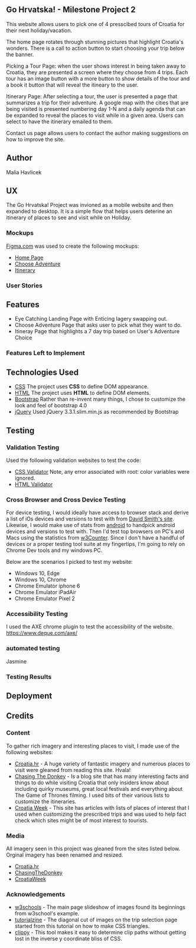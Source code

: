 ## Go Hrvatska! - Milestone Project 2
This website allows users to pick one of 4 presscibed tours of Croatia for their next holiday/vacation.  

The home page rotates through stunning pictures that highlight Croatia's wonders. 
There is a call to action button to start choosing your trip below the banner.

Picking a Tour Page: when the user shows interest in being taken away to Croatia, they are presented a screen where they 
choose from 4 trips.
Each tour has an image button with a more button to show details of the tour and a book it button that will reveal the itineary to the user.

Itinerary Page: After selecting a tour, the user is presented a page that summarizes a trip for their adventure. 
A google map with the cities that are being visited is presented numbering day 1-N and a daily agenda that can be expanded to reveal the places to visit while in a given area.
Users can select to have the itinerary emailed to them.

Contact us page allows users to contact the author making suggestions on how to improve the site.

## Author
Malia Havlicek

## UX 
The Go Hrvatska! Project was invioned as a mobile website and then expanded to desktop. It is a simple flow that helps
users deterine an itinerary of places to see and visit while on Holiday.

### Mockups
[Figma.com](https://www.figma.com/) was used to create the following mockups:
- [Home Page](https://www.figma.com/file/741n0nfS9y7b1T2ICOAqDn/Go-Hrvatska?node-id=1%3A2)
- [Choose Adventure](https://www.figma.com/file/741n0nfS9y7b1T2ICOAqDn/Go-Hrvatska?node-id=3%3A2)
- [Itinerary](https://www.figma.com/file/741n0nfS9y7b1T2ICOAqDn/Go-Hrvatska?node-id=17%3A41)

### User Stories


## Features
- Eye Catching Landing Page with Enticing Iagery swapping out.
- Choose Adventure Page that asks user to pick what they want to do. 
- Itineray Page that highlights a 7 day trip based on User's Adventure Choice

### Features Left to Implement

## Technologies Used
- [CSS](https://www.w3schools.com/w3css/default.asp) The project uses **CSS** to define DOM appearance. 
- [HTML](https://www.w3schools.com/html/default.asp) The project uses **HTML** to define DOM elements.
- [Bootstrap](https://getbootstrap.com/docs/4.0/getting-started/introduction/) Rather than re-invent many things, I chose to customize the look and feel of bootstrap 4.0 
- [jQuery](https://api.jquery.com/) Used jQuery 3.3.1.slim.min.js as recommended by Bootstrap

## Testing

### Validation Testing
Used the following validation websites to test the code:
- [CSS Validator](https://jigsaw.w3.org/css-validator/) Note, any error associated with root: color variables were ignored.
- [HTML Validator](https://validator.w3.org/)

### Cross Browser and Cross Device Testing
For device testing, I would ideally have access to browser stack and derive a list of iOs devices and versions to test with from 
[David Smith's site](https://david-smith.org/iosversionstats/). Likewise, I would make use of stats from [android](https://developer.android.com/about/dashboards) 
to handpick android devices and versions to test with.  Then I'd test top browsers on PC's and Macs using the statistics from [w3Counter](https://www.w3counter.com/globalstats.php). 
Since I don't have a handful of devices or a proper testing tool suite at my fingertips, I'm going to rely on Chrome Dev tools and my windows PC.  

Below are the scenarios I picked to test my website:
* Windows 10, Edge
* Windows 10, Chrome
* Chrome Emulator iphone 6
* Chrome Emulator iPadAir
* Chrome Emulator Pixel 2

### Accessibility Testing
I used the AXE chrome plugin to test the accessibility of the website. https://www.deque.com/axe/ 

### automated testing
Jasmine

### Testing Results


## Deployment




## Credits

### Content
To gather rich imagery and interesting places to visit, I made use of the following websites:
- [Croatia.hr](http://croatia.hr/en-GB) - A huge variety of fantastic imagery and numerous places to visit were gleaned from reading this site. Hvala!
- [Chasing The Donkey](https://www.chasingthedonkey.com/croatia-travel-blog/) - Is a blog site that has many interesting facts and things to do while visiting Croatia that only insiders know about including quirky museums, great local festivals and everything about The Game of Thrones filming. I used bits of their various lists to customize the itineraries.
- [Croatia Week](https://www.croatiaweek.com) - This site has articles with lists of places of interest that I used when customizing the prescribed trips and was used to help fact check which sites might be of most interest to tourists.

### Media
All imagery seen in this project was gleaned from the sites listed below. Orginal imagery has been renamed and resized.
- [Croatia.hr](http://croatia.hr/en-GB) 
- [ChasingTheDonkey](https://www.chasingthedonkey.com/croatia-travel-blog/) 
- [CroatiaWeek](https://www.croatiaweek.com)

### Acknowledgements
- [w3schools](https://www.w3schools.com/w3css/tryit.asp?filename=tryw3css_slideshow_rr) - The main page slideshow of images found its beginnings from w3school's example.
- [tutorialzine](https://tutorialzine.com/2017/03/css-triangles-without-hacks) - The diagonal cut of images on the trip selection page started from this tutorial on how to make CSS triangles.
- [clippy](https://bennettfeely.com/clippy/) - This tool makes it easy to determine clip paths without getting lost in the inverse y coordinate bliss of CSS.